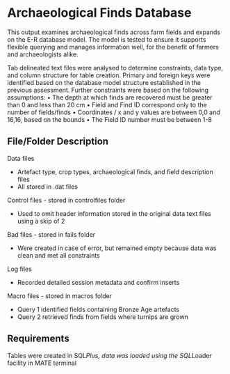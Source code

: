 Archaeological Finds Database
=============================

This output examines archaeological finds across farm fields and expands on the E-R database model. The model is tested to ensure it supports flexible querying and manages information well, for the benefit of farmers and archaeologists alike. 

Tab delineated text files were analysed to determine constraints, data type, and column structure for table creation. Primary and foreign keys were identified based on the database model structure established in the previous assessment. Further constraints were based on the following assumptions:
•	The depth at which finds are recovered must be greater than 0 and less than 20 cm 
•	Field and Find ID correspond only to the number of fields/finds
•	Coordinates / x and y values are between 0,0 and 16,16, based on the bounds
•	The Field ID number must be between 1-8


File/Folder Description
-----------------------

Data files
* Artefact type, crop types, archaeological finds, and field description files
* All stored in .dat files

Control files - stored in controlfiles folder
* Used to omit header information stored in the original data text files using a skip of 2

Bad files - stored in fails folder 
* Were created in case of error, but remained empty because data was clean and met all constraints

Log files
* Recorded detailed session metadata and confirm inserts

Macro files - stored in macros folder
* Query 1 identified fields containing Bronze Age artefacts
* Query 2 retrieved finds from fields where turnips are grown

Requirements
------------

Tables were created in SQL*Plus, data was loaded using the SQL*Loader facility in MATE terminal


